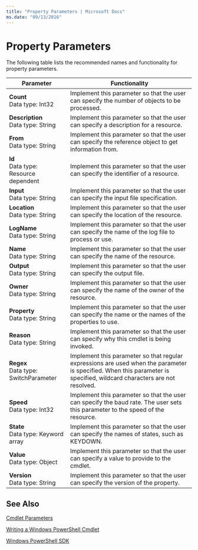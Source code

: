 ```yaml
---
title: "Property Parameters | Microsoft Docs"
ms.date: "09/13/2016"
---
```

# Property Parameters

The following table lists the recommended names and functionality for property parameters.

|Parameter|Functionality|
|---|---|
|**Count**<br>Data type: Int32|Implement this parameter so that the user can specify the number of objects to be processed.|
|**Description**<br>Data type: String|Implement this parameter so that the user can specify a description for a resource.|
|**From**<br>Data type: String|Implement this parameter so that the user can specify the reference object to get information from.|
|**Id**<br>Data type: Resource dependent|Implement this parameter so that the user can specify the identifier of a resource.|
|**Input**<br>Data type: String|Implement this parameter so that the user can specify the input file specification.|
|**Location**<br>Data type: String|Implement this parameter so that the user can specify the location of the resource.|
|**LogName**<br>Data type: String|Implement this parameter so that the user can specify the name of the log file to process or use.|
|**Name**<br>Data type: String|Implement this parameter so that the user can specify the name of the resource.|
|**Output**<br>Data type: String|Implement this parameter so that the user can specify the output file.|
|**Owner**<br>Data type: String|Implement this parameter so that the user can specify the name of the owner of the resource.|
|**Property**<br>Data type: String|Implement this parameter so that the user can specify the name or the names of the properties to use.|
|**Reason**<br>Data type: String|Implement this parameter so that the user can specify why this cmdlet is being invoked.|
|**Regex**<br>Data type: SwitchParameter|Implement this parameter so that regular expressions are used when the parameter is specified. When this parameter is specified, wildcard characters are not resolved.|
|**Speed**<br>Data type: Int32|Implement this parameter so that the user can specify the baud rate. The user sets this parameter to the speed of the resource.|
|**State**<br>Data type: Keyword array|Implement this parameter so that the user can specify the names of states, such as KEYDOWN.|
|**Value**<br>Data type: Object|Implement this parameter so that the user can  specify a value to provide to the cmdlet.|
|**Version**<br>Data type: String|Implement this parameter so that the user can specify the version of the property.|

## See Also

[Cmdlet Parameters](./cmdlet-parameters.md)

[Writing a Windows PowerShell Cmdlet](./writing-a-windows-powershell-cmdlet.md)

[Windows PowerShell SDK](../windows-powershell-reference.md)
